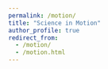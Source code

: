 ```yaml
---
permalink: /motion/
title: "Science in Motion"
author_profile: true
redirect_from: 
  - /motion/
  - /motion.html
---
```


